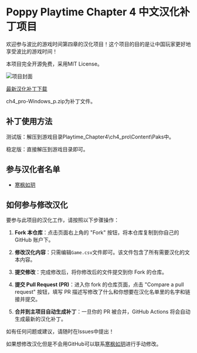 # Poppy Playtime Chapter 4 中文汉化补丁项目

欢迎参与波比的游戏时间第四章的汉化项目！这个项目的目的是让中国玩家更好地享受波比的游戏时间！

本项目完全开源免费，采用MIT License。

![项目封面](https://clan.fastly.steamstatic.com/images/41150871/16b904fbe85fec4efb92b33946d1ce4d00b0f7ff_400x225.png)

[最新汉化补丁下载](https://github.com/HanFengRuYue/PoppyPlaytime-Chapter4_Chinese/releases)

ch4_pro-Windows_p.zip为补丁文件。


## 补丁使用方法
测试版：解压到游戏目录Playtime_Chapter4\ch4_pro\Content\Paks中。


稳定版：直接解压到游戏目录即可。

## 参与汉化者名单

- [寒枫如玥](https://space.bilibili.com/313281542)


## 如何参与修改汉化


要参与此项目的汉化工作，请按照以下步骤操作：


1. **Fork 本仓库**：点击页面右上角的 "Fork" 按钮，将本仓库复制到你自己的 GitHub 账户下。

2. **修改汉化内容**：只需编辑`Game.csv`文件即可。该文件包含了所有需要汉化的文本内容。

3. **提交修改**：完成修改后，将你修改后的文件提交到你 Fork 的仓库。

4. **提交 Pull Request (PR)**：进入你 fork 的仓库页面，点击 "Compare a pull request" 按钮，填写 PR 描述写修改了什么和你想要在汉化名单里的名字和链接并提交。

5. **合并到主项目自动生成补丁**：一旦你的 PR 被合并，GitHub Actions 将会自动生成最新的汉化补丁。

如有任何问题或建议，请随时在Issues中提出！

如果想修改汉化但是不会用GitHub可以联系[寒枫如玥](https://space.bilibili.com/313281542)进行手动修改。